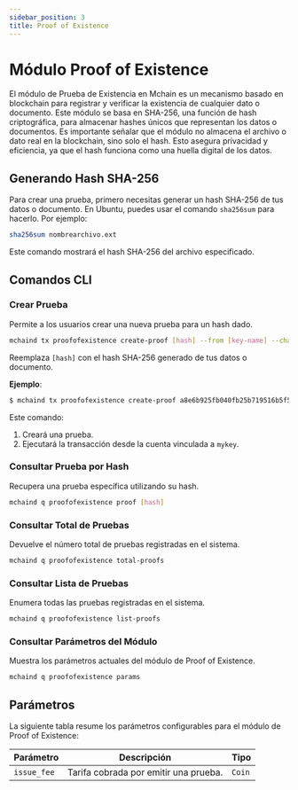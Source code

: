```yaml
---
sidebar_position: 3
title: Proof of Existence
---
```


# Módulo Proof of Existence

El módulo de Prueba de Existencia en Mchain es un mecanismo basado en blockchain para registrar y verificar la existencia de cualquier dato o documento. Este módulo se basa en SHA-256, una función de hash criptográfica, para almacenar hashes únicos que representan los datos o documentos. Es importante señalar que el módulo no almacena el archivo o dato real en la blockchain, sino solo el hash. Esto asegura privacidad y eficiencia, ya que el hash funciona como una huella digital de los datos.

## Generando Hash SHA-256

Para crear una prueba, primero necesitas generar un hash SHA-256 de tus datos o documento. En Ubuntu, puedes usar el comando `sha256sum` para hacerlo. Por ejemplo:

```sh
sha256sum nombrearchivo.ext
```

Este comando mostrará el hash SHA-256 del archivo especificado.

## Comandos CLI

### Crear Prueba

Permite a los usuarios crear una nueva prueba para un hash dado.

```sh
mchaind tx proofofexistence create-proof [hash] --from [key-name] --chain-id [chain-id] --fees [fee]
```

Reemplaza `[hash]` con el hash SHA-256 generado de tus datos o documento.

**Ejemplo**:
```bash
$ mchaind tx proofofexistence create-proof a8e6b925fb040fb25b719516b5f5b1efa10850e7f61c1baf58964d8ee925e0d2 --from=mykey --chain-id=mchain-testnet-1 --fees=50umark
```

Este comando:
1. Creará una prueba.
2. Ejecutará la transacción desde la cuenta vinculada a `mykey`.


### Consultar Prueba por Hash

Recupera una prueba específica utilizando su hash.

```sh
mchaind q proofofexistence proof [hash]
```

### Consultar Total de Pruebas

Devuelve el número total de pruebas registradas en el sistema.

```sh
mchaind q proofofexistence total-proofs
```

### Consultar Lista de Pruebas

Enumera todas las pruebas registradas en el sistema.

```sh
mchaind q proofofexistence list-proofs
```

### Consultar Parámetros del Módulo

Muestra los parámetros actuales del módulo de Proof of Existence.

```sh
mchaind q proofofexistence params
```

## Parámetros

La siguiente tabla resume los parámetros configurables para el módulo de Proof of Existence:

| Parámetro    | Descripción                            | Tipo    |
|--------------|----------------------------------------|---------|
| `issue_fee`  | Tarifa cobrada por emitir una prueba.   | `Coin`  |